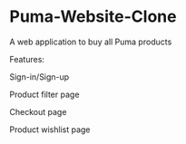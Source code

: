 <h1>Puma-Website-Clone</h1>
<p>A web application to buy all Puma products</p>
<p>Features:</p>
<p>Sign-in/Sign-up</p>
<p>Product filter page</p>
<p>Checkout page</p>
<p>Product wishlist page</p>
